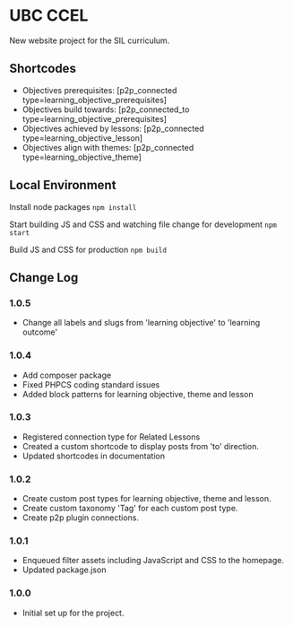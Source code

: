 # UBC CCEL
New website project for the SIL curriculum.

## Shortcodes
- Objectives prerequisites: [p2p_connected type=learning_objective_prerequisites]
- Objectives build towards: [p2p_connected_to type=learning_objective_prerequisites]
- Objectives achieved by lessons: [p2p_connected type=learning_objective_lesson]
- Objectives align with themes: [p2p_connected type=learning_objective_theme]

## Local Environment
Install node packages
`npm install`

Start building JS and CSS and watching file change for development
`npm start`

Build JS and CSS for production
`npm build`

## Change Log

### 1.0.5
- Change all labels and slugs from 'learning objective' to 'learning outcome'

### 1.0.4
- Add composer package
- Fixed PHPCS coding standard issues
- Added block patterns for learning objective, theme and lesson

### 1.0.3
- Registered connection type for Related Lessons
- Created a custom shortcode to display posts from 'to' direction.
- Updated shortcodes in documentation

### 1.0.2
- Create custom post types for learning objective, theme and lesson.
- Create custom taxonomy 'Tag' for each custom post type.
- Create p2p plugin connections.

### 1.0.1
- Enqueued filter assets including JavaScript and CSS to the homepage.
- Updated package.json

### 1.0.0
- Initial set up for the project.